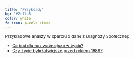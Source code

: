 ```yaml
---
title: "Przykłady"
bg: '#2c7fb8'
color: white
fa-icon: puzzle-piece
---
```


Przykładowe analizy w oparciu o dane z Diagnozy Społecznej:

* [Co jest dla nas ważniejsze w życiu?](http://smarterpoland.pl/index.php/2014/11/diagnoza-spoleczna-2013-a-co-jest-dla-nas-wazniejsze-w-zyciu/)
* [Czy życie było łatwiejsze przed rokiem 1989?](http://szychtawdanych.pl/?p=424)
